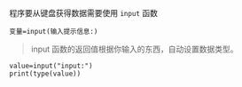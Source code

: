 
程序要从键盘获得数据需要使用 `input` 函数

```
变量=input(输入提示信息:)
```

> input 函数的返回值根据你输入的东西，自动设置数据类型。

```pytho
value=input("input:")
print(type(value))
```

